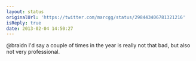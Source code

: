 ```yaml
---
layout: status
originalUrl: 'https://twitter.com/marcgg/status/298443406781321216'
isReply: true
date: 2013-02-04 14:50:27
---
```


@braidn I'd say a couple of times in the year is really not that bad, but also not very professional.
